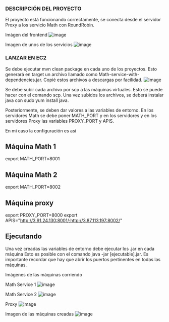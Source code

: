 ### DESCRIPCIÓN DEL PROYECTO

El proyecto está funcionando correctamente, se conecta desde el servidor Proxy a los servicio Math con RoundRobin.

Imágen del frontend
![image](https://github.com/yorksgomez/parcial2arep/assets/23731047/145f9153-ec59-4c97-837d-1dd621426684)

Imagen de unos de los servicios
![image](https://github.com/yorksgomez/parcial2arep/assets/23731047/2b963e59-87fa-4e3e-98da-7df163a1170c)

### LANZAR EN EC2

Se debe ejecutar mvn clean package en cada uno de los proyectos. Esto generará en target un archivo llamado como Math-service-with-dependencies.jar.
Copié estos archivos a descargas por facilidad.
![image](https://github.com/yorksgomez/parcial2arep/assets/23731047/46d591e0-38ce-4a54-8af7-297668611601)

Se debe subir cada archivo por scp a las máquinas virtuales. Esto se puede hacer con el comando scp. Una vez subidos los archivos, se deberá instalar java con sudo yum install java.

Posteriormente, se deben dar valores a las variables de entorno. En los servidores Math se debe poner MATH_PORT y en los servidores y en los servidores Proxy las variables PROXY_PORT y APIS.

En mi caso la configuración es así

## Máquina Math 1

export MATH_PORT=8001

## Máquina Math 2

export MATH_PORT=8002

## Máquina proxy

export PROXY_PORT=8000
export APIS="http://3.91.24.130:8001/;http://3.87.113.197:8002/"

## Ejecutando

Una vez creadas las variables de entorno debe ejecutar los .jar en cada máquina
Esto es posible con el comando java -jar [ejecutable].jar. Es importante recordar que hay que abrir los puertos pertinentes en todas las máquinas.

Imágenes de las máquinas corriendo

Math Service 1
![image](https://github.com/yorksgomez/parcial2arep/assets/23731047/56fe84fb-c16d-470c-b5d3-8f36b65d0fab)

Math Service 2
![image](https://github.com/yorksgomez/parcial2arep/assets/23731047/90779356-f8b4-4475-b8bd-433e119eca5c)

Proxy
![image](https://github.com/yorksgomez/parcial2arep/assets/23731047/a2321ce8-e81d-4869-94dd-8ec16b41828d)

Imagen de las máquinas creadas
![image](https://github.com/yorksgomez/parcial2arep/assets/23731047/28877cf7-c261-4c57-b1f7-1120116249c3)



